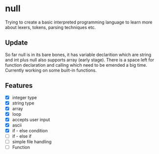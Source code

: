 # null

Trying to create a  basic interpreted programming language  to learn more about lexers, tokens, parsing techniques etc.


## Update 

So far null is in its bare bones, it has variable declarition which are string and int plus null also supports array (early stage). There is a space left for function declaration and calling which need to be emended a big time. Currently working on some built-in functions.


## Features

- [x] integer type
- [x] string type
- [x] array
- [x] loop
- [x] accepts user input
- [x] ascii 
- [x] if - else condition
- [ ] if - else if
- [ ] simple file handling
- [ ] Function